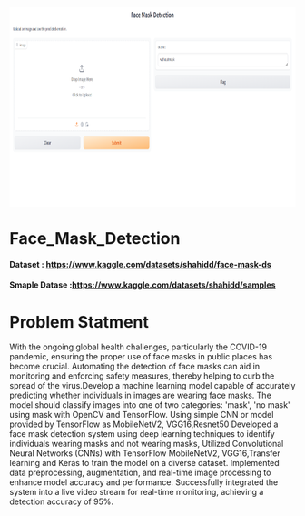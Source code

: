 <img align="center" alt="coding" width="4800" height="350" src="https://github.com/mshahid7863/Face_Mask_Detection/blob/main/GUI.png" height="30" width="40">

# Face_Mask_Detection
#### Dataset : https://www.kaggle.com/datasets/shahidd/face-mask-ds
#### Smaple Datase :https://www.kaggle.com/datasets/shahidd/samples

# Problem Statment
With the ongoing global health challenges, particularly the COVID-19 pandemic, ensuring the proper use of face masks in public places has become crucial. Automating the detection of face masks can aid in monitoring and enforcing safety measures, thereby helping to curb the spread of the virus.Develop a machine learning model capable of accurately predicting whether individuals in images are wearing face masks. The model should classify images into one of two categories: 'mask', 'no mask'
using mask with OpenCV and TensorFlow. Using simple CNN or model provided by TensorFlow as MobileNetV2, VGG16,Resnet50
Developed a face mask detection system using deep learning techniques to identify individuals wearing masks and  not wearing masks,  Utilized Convolutional Neural Networks (CNNs) with TensorFlow  MobileNetV2, VGG16,Transfer learning and  Keras to train the model on a diverse dataset. Implemented data preprocessing, augmentation, and real-time image processing to enhance model accuracy and performance. Successfully integrated the system into a live video stream for real-time monitoring, achieving a detection accuracy of 95%. 
